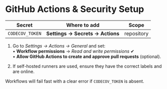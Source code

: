 # GitHub Actions & Security Setup

| Secret            | Where to add                         | Scope          |
|-------------------|--------------------------------------|----------------|
| `CODECOV_TOKEN`   | **Settings → Secrets → Actions**     | repository     |

1. Go to *Settings → Actions → General* and set:<br>
   • **Workflow permissions** → _Read and write permissions_ ✔<br>
   • **Allow GitHub Actions to create and approve pull requests** (optional).

2. If self-hosted runners are used, ensure they have the correct labels and are online.

Workflows will fail fast with a clear error if `CODECOV_TOKEN` is absent.
